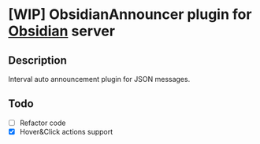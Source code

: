 # [WIP] ObsidianAnnouncer plugin for [Obsidian](https://github.com/Naamloos/Obsidian) server
## Description
 Interval auto announcement plugin for JSON messages.

## Todo
- [ ] Refactor code
- [x] Hover&Click actions support
